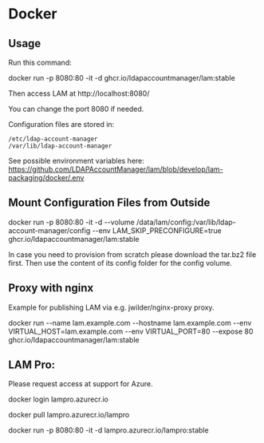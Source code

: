# Docker

## Usage

Run this command:

docker run -p 8080:80 -it -d ghcr.io/ldapaccountmanager/lam:stable

Then access LAM at http://localhost:8080/

You can change the port 8080 if needed.

Configuration files are stored in:

    /etc/ldap-account-manager
    /var/lib/ldap-account-manager

See possible environment variables here: https://github.com/LDAPAccountManager/lam/blob/develop/lam-packaging/docker/.env

## Mount Configuration Files from Outside

docker run -p 8080:80 -it -d --volume /data/lam/config:/var/lib/ldap-account-manager/config --env LAM_SKIP_PRECONFIGURE=true ghcr.io/ldapaccountmanager/lam:stable

In case you need to provision from scratch please download the tar.bz2 file first. Then use the content of its config folder for the config volume.

## Proxy with nginx

Example for publishing LAM via e.g. jwilder/nginx-proxy proxy.

docker run --name lam.example.com --hostname lam.example.com --env VIRTUAL_HOST=lam.example.com --env VIRTUAL_PORT=80 --expose 80 ghcr.io/ldapaccountmanager/lam:stable

## LAM Pro:

Please request access at support for Azure.

docker login lampro.azurecr.io

docker pull lampro.azurecr.io/lampro

docker run -p 8080:80 -it -d lampro.azurecr.io/lampro:stable
